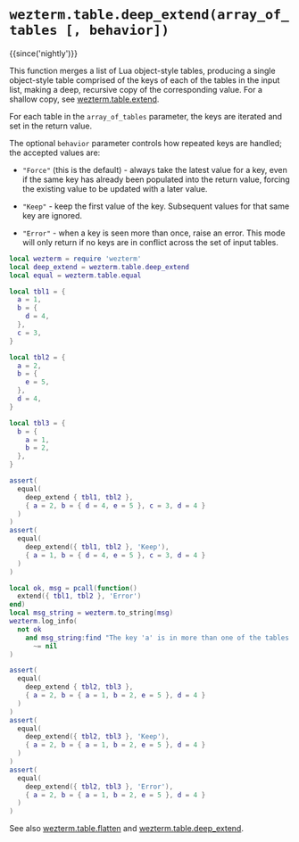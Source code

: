 # `wezterm.table.deep_extend(array_of_tables [, behavior])`

{{since('nightly')}}

This function merges a list of Lua object-style tables, producing a single object-style
table comprised of the keys of each of the tables in the input list, making a deep, recursive
copy of the corresponding value.  For a shallow copy, see [wezterm.table.extend](extend.md).

For each table in the `array_of_tables` parameter, the keys are iterated and set in
the return value.

The optional `behavior` parameter controls how repeated keys are handled; the
accepted values are:

* `"Force"` (this is the default) - always take the latest value for a key, even if
  the same key has already been populated into the return value, forcing the
  existing value to be updated with a later value.

* `"Keep"` - keep the first value of the key. Subsequent values for that same key
  are ignored.

* `"Error"` - when a key is seen more than once, raise an error.  This mode will
  only return if no keys are in conflict across the set of input tables.

```lua
local wezterm = require 'wezterm'
local deep_extend = wezterm.table.deep_extend
local equal = wezterm.table.equal

local tbl1 = {
  a = 1,
  b = {
    d = 4,
  },
  c = 3,
}

local tbl2 = {
  a = 2,
  b = {
    e = 5,
  },
  d = 4,
}

local tbl3 = {
  b = {
    a = 1,
    b = 2,
  },
}

assert(
  equal(
    deep_extend { tbl1, tbl2 },
    { a = 2, b = { d = 4, e = 5 }, c = 3, d = 4 }
  )
)
assert(
  equal(
    deep_extend({ tbl1, tbl2 }, 'Keep'),
    { a = 1, b = { d = 4, e = 5 }, c = 3, d = 4 }
  )
)

local ok, msg = pcall(function()
  extend({ tbl1, tbl2 }, 'Error')
end)
local msg_string = wezterm.to_string(msg)
wezterm.log_info(
  not ok
    and msg_string:find "The key 'a' is in more than one of the tables."
      ~= nil
)

assert(
  equal(
    deep_extend { tbl2, tbl3 },
    { a = 2, b = { a = 1, b = 2, e = 5 }, d = 4 }
  )
)
assert(
  equal(
    deep_extend({ tbl2, tbl3 }, 'Keep'),
    { a = 2, b = { a = 1, b = 2, e = 5 }, d = 4 }
  )
)
assert(
  equal(
    deep_extend({ tbl2, tbl3 }, 'Error'),
    { a = 2, b = { a = 1, b = 2, e = 5 }, d = 4 }
  )
)
```

See also [wezterm.table.flatten](flatten.md) and [wezterm.table.deep_extend](deep_extend.md).
